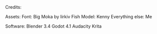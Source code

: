 Credits:
	
Assets:
	Font: Big Moka by lirkiv
	Fish Model: Kenny
	Everything else: Me
	
Software:
	Blender 3.4
	Godot 4.1
	Audacity
	Krita
